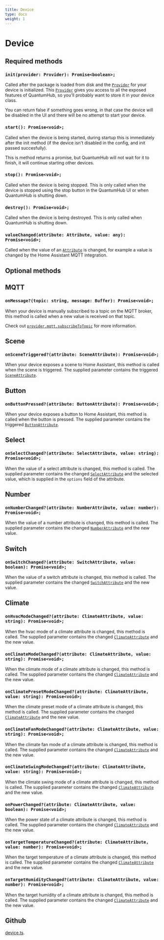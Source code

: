 ```yaml
---
title: Device
type: docs
weight: 1
---
```


# Device

## Required methods

### `init(provider: Provider): Promise<boolean>;`  
Called after the package is loaded from disk and the [`Provider`](/docs/development/sdk/provider/) for your device is initialized. This [`Provider`](/docs/development/sdk/provider/) gives you access to all the exposed features of QuantumHub, so you'll probably want to store it in your device class. 

You can return false if something goes wrong, in that case the device will be disabled in the UI and there will be no attempt to start your device.

### `start(): Promise<void>;`  
Called when the device is being started, during startup this is immediately after the init method (if the device isn't disabled in the config, and init passed succesfully). 

This is method returns a promise, but QuantumHub will not wait for it to finish, it will continue starting other devices. 

### `stop(): Promise<void>;`  
Called when the device is being stopped. This is only called when the device is stopped using the stop button in the QuantumHub UI or when QuantumHub is shutting down.

### `destroy(): Promise<void>;`  
Called when the device is being destroyed. This is only called when QuantumHub is shutting down.

### `valueChanged(attribute: Attribute, value: any): Promise<void>;`  
 Called when the value of an [`Attribute`](/docs/development/sdk/device-attributes/) is changed, for example a value is changed by the Home Assistant MQTT integration.


## Optional methods

## MQTT

### `onMessage?(topic: string, message: Buffer): Promise<void>;`

When your device is manually subscribed to a topic on the MQTT broker, this method is called when a new value is received on that topic.

Check out [`provider.mqtt.subscribeToTopic`](/docs/development/sdk/provider/#subscribetotopictopic-string-promisevoid) for more information.

## Scene

### `onSceneTriggered?(attribute: SceneAttribute): Promise<void>;`

When your device exposes a scene to Home Assistant, this method is called when the scene is triggered. The supplied parameter contains the triggered [`SceneAttribute`](/docs/development/sdk/device-attributes/#sceneattribute).

## Button

### `onButtonPressed?(attribute: ButtonAttribute): Promise<void>;`

When your device exposes a button to Home Assistant, this method is called when the button is pressed. The supplied parameter contains the triggered [`ButtonAttribute`](/docs/development/sdk/device-attributes/#buttonattribute).

## Select

### `onSelectChanged?(attribute: SelectAttribute, value: string): Promise<void>;`

When the value of a select attribute is changed, this method is called. The supplied parameter contains the changed [`SelectAttribute`](/docs/development/sdk/device-attributes/#selectattribute) and the selected value, which is supplied in the `options` field of the attribute.

## Number

### `onNumberChanged?(attribute: NumberAttribute, value: number): Promise<void>;`

When the value of a number attribute is changed, this method is called. The supplied parameter contains the changed [`NumberAttribute`](/docs/development/sdk/device-attributes/#numberattribute) and the new value.

## Switch

### `onSwitchChanged?(attribute: SwitchAttribute, value: boolean): Promise<void>;`

When the value of a switch attribute is changed, this method is called. The supplied parameter contains the changed [`SwitchAttribute`](/docs/development/sdk/device-attributes/#switchattribute) and the new value.

## Climate

### `onHvacModeChanged?(attribute: ClimateAttribute, value: string): Promise<void>;`

When the hvac mode of a climate attribute is changed, this method is called. The supplied parameter contains the changed [`ClimateAttribute`](/docs/development/sdk/device-attributes/#climateattribute) and the new value.

### `onClimateModeChanged?(attribute: ClimateAttribute, value: string): Promise<void>;`

When the climate mode of a climate attribute is changed, this method is called. The supplied parameter contains the changed [`ClimateAttribute`](/docs/development/sdk/device-attributes/#climateattribute) and the new value.

### `onClimatePresetModeChanged?(attribute: ClimateAttribute, value: string): Promise<void>;`

When the climate preset mode of a climate attribute is changed, this method is called. The supplied parameter contains the changed [`ClimateAttribute`](/docs/development/sdk/device-attributes/#climateattribute) and the new value.

### `onClimateFanModeChanged?(attribute: ClimateAttribute, value: string): Promise<void>;`

When the climate fan mode of a climate attribute is changed, this method is called. The supplied parameter contains the changed [`ClimateAttribute`](/docs/development/sdk/device-attributes/#climateattribute) and the new value.

### `onClimateSwingModeChanged?(attribute: ClimateAttribute, value: string): Promise<void>;`

When the climate swing mode of a climate attribute is changed, this method is called. The supplied parameter contains the changed [`ClimateAttribute`](/docs/development/sdk/device-attributes/#climateattribute) and the new value.

### `onPowerChanged?(attribute: ClimateAttribute, value: boolean): Promise<void>;`

When the power state of a climate attribute is changed, this method is called. The supplied parameter contains the changed [`ClimateAttribute`](/docs/development/sdk/device-attributes/#climateattribute) and the new value.

### `onTargetTemperatureChanged?(attribute: ClimateAttribute, value: number): Promise<void>;`

When the target temperature of a climate attribute is changed, this method is called. The supplied parameter contains the changed [`ClimateAttribute`](/docs/development/sdk/device-attributes/#climateattribute) and the new value.

### `onTargetHumidityChanged?(attribute: ClimateAttribute, value: number): Promise<void>;`

When the target humidity of a climate attribute is changed, this method is called. The supplied parameter contains the changed [`ClimateAttribute`](/docs/development/sdk/device-attributes/#climateattribute) and the new value.

## Github

[device.ts](https://github.com/sorted-bits/quantumhub-sdk/blob/main/src/interfaces/device.ts).

